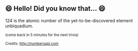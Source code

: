 ## :smile: Hello! Did you know that... :smile:
124 is the atomic number of the yet-to-be-discovered element unbiquadium.

<sup>(come back in 5 minutes for the next trivia)</sup>


<sup>Credits: http://numbersapi.com</sup>
